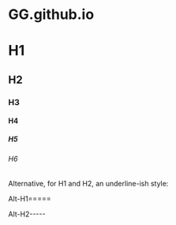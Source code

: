 # GG.github.io

# H1
## H2
### H3
#### H4
##### H5
###### H6

Alternative, for H1 and H2, an underline-ish style:

Alt-H1=====

Alt-H2-----
